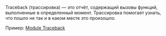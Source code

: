 Traceback (трассировка) — это отчёт, содержащий вызовы функций, выполненные в определенный момент. Трассировка помогает узнать, что пошло не так и в каком месте это произошло.

Пример: [Module Traceback](Module%20Traceback.md)